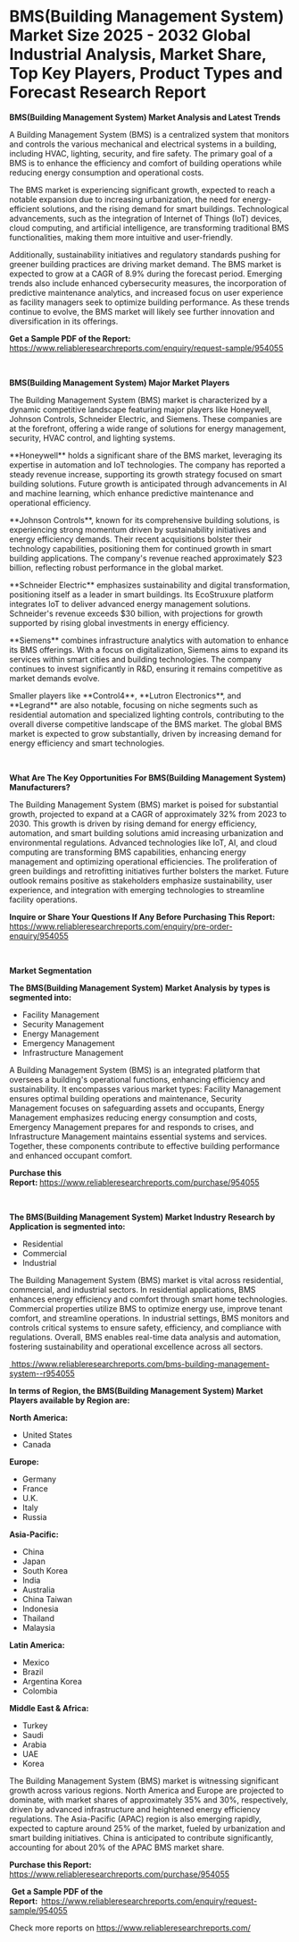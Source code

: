 <p><h1>BMS(Building Management System) Market Size 2025 - 2032 Global Industrial Analysis, Market Share, Top Key Players, Product Types and Forecast Research Report</h1></p><p><strong>BMS(Building Management System) Market Analysis and Latest Trends</strong></p>
<p><p>A Building Management System (BMS) is a centralized system that monitors and controls the various mechanical and electrical systems in a building, including HVAC, lighting, security, and fire safety. The primary goal of a BMS is to enhance the efficiency and comfort of building operations while reducing energy consumption and operational costs.</p><p>The BMS market is experiencing significant growth, expected to reach a notable expansion due to increasing urbanization, the need for energy-efficient solutions, and the rising demand for smart buildings. Technological advancements, such as the integration of Internet of Things (IoT) devices, cloud computing, and artificial intelligence, are transforming traditional BMS functionalities, making them more intuitive and user-friendly.</p><p>Additionally, sustainability initiatives and regulatory standards pushing for greener building practices are driving market demand. The BMS market is expected to grow at a CAGR of 8.9% during the forecast period. Emerging trends also include enhanced cybersecurity measures, the incorporation of predictive maintenance analytics, and increased focus on user experience as facility managers seek to optimize building performance. As these trends continue to evolve, the BMS market will likely see further innovation and diversification in its offerings.</p></p>
<p><strong>Get a Sample PDF of the Report:&nbsp;</strong> <a href="https://www.reliableresearchreports.com/enquiry/request-sample/954055?utm_campaign=3290&utm_medium=2&utm_source=Github&utm_content=ia&utm_term=11032025&utm_id=bmsbuilding-management-system">https://www.reliableresearchreports.com/enquiry/request-sample/954055</a></p>
<p>&nbsp;</p>
<p><strong>BMS(Building Management System) Major Market Players</strong></p>
<p><p>The Building Management System (BMS) market is characterized by a dynamic competitive landscape featuring major players like Honeywell, Johnson Controls, Schneider Electric, and Siemens. These companies are at the forefront, offering a wide range of solutions for energy management, security, HVAC control, and lighting systems.</p><p>**Honeywell** holds a significant share of the BMS market, leveraging its expertise in automation and IoT technologies. The company has reported a steady revenue increase, supporting its growth strategy focused on smart building solutions. Future growth is anticipated through advancements in AI and machine learning, which enhance predictive maintenance and operational efficiency.</p><p>**Johnson Controls**, known for its comprehensive building solutions, is experiencing strong momentum driven by sustainability initiatives and energy efficiency demands. Their recent acquisitions bolster their technology capabilities, positioning them for continued growth in smart building applications. The company's revenue reached approximately $23 billion, reflecting robust performance in the global market.</p><p>**Schneider Electric** emphasizes sustainability and digital transformation, positioning itself as a leader in smart buildings. Its EcoStruxure platform integrates IoT to deliver advanced energy management solutions. Schneider's revenue exceeds $30 billion, with projections for growth supported by rising global investments in energy efficiency.</p><p>**Siemens** combines infrastructure analytics with automation to enhance its BMS offerings. With a focus on digitalization, Siemens aims to expand its services within smart cities and building technologies. The company continues to invest significantly in R&D, ensuring it remains competitive as market demands evolve.</p><p> Smaller players like **Control4**, **Lutron Electronics**, and **Legrand** are also notable, focusing on niche segments such as residential automation and specialized lighting controls, contributing to the overall diverse competitive landscape of the BMS market. The global BMS market is expected to grow substantially, driven by increasing demand for energy efficiency and smart technologies.</p></p>
<p>&nbsp;</p>
<p><strong>What Are The Key Opportunities For BMS(Building Management System) Manufacturers?</strong></p>
<p><p>The Building Management System (BMS) market is poised for substantial growth, projected to expand at a CAGR of approximately 32% from 2023 to 2030. This growth is driven by rising demand for energy efficiency, automation, and smart building solutions amid increasing urbanization and environmental regulations. Advanced technologies like IoT, AI, and cloud computing are transforming BMS capabilities, enhancing energy management and optimizing operational efficiencies. The proliferation of green buildings and retrofitting initiatives further bolsters the market. Future outlook remains positive as stakeholders emphasize sustainability, user experience, and integration with emerging technologies to streamline facility operations.</p></p>
<p><strong>Inquire or Share Your Questions If Any Before Purchasing This Report:</strong> <a href="https://www.reliableresearchreports.com/enquiry/pre-order-enquiry/954055?utm_campaign=3290&utm_medium=2&utm_source=Github&utm_content=ia&utm_term=11032025&utm_id=bmsbuilding-management-system">https://www.reliableresearchreports.com/enquiry/pre-order-enquiry/954055</a></p>
<p>&nbsp;</p>
<p><strong>Market Segmentation</strong></p>
<p><strong>The BMS(Building Management System) Market Analysis by types is segmented into:</strong></p>
<p><ul><li>Facility Management</li><li>Security Management</li><li>Energy Management</li><li>Emergency Management</li><li>Infrastructure Management</li></ul></p>
<p><p>A Building Management System (BMS) is an integrated platform that oversees a building's operational functions, enhancing efficiency and sustainability. It encompasses various market types: Facility Management ensures optimal building operations and maintenance, Security Management focuses on safeguarding assets and occupants, Energy Management emphasizes reducing energy consumption and costs, Emergency Management prepares for and responds to crises, and Infrastructure Management maintains essential systems and services. Together, these components contribute to effective building performance and enhanced occupant comfort.</p></p>
<p><strong>Purchase this Report:&nbsp;</strong><a href="https://www.reliableresearchreports.com/purchase/954055?utm_campaign=3290&utm_medium=2&utm_source=Github&utm_content=ia&utm_term=11032025&utm_id=bmsbuilding-management-system">https://www.reliableresearchreports.com/purchase/954055</a></p>
<p>&nbsp;</p>
<p><strong>The BMS(Building Management System) Market Industry Research by Application is segmented into:</strong></p>
<p><ul><li>Residential</li><li>Commercial</li><li>Industrial</li></ul></p>
<p><p>The Building Management System (BMS) market is vital across residential, commercial, and industrial sectors. In residential applications, BMS enhances energy efficiency and comfort through smart home technologies. Commercial properties utilize BMS to optimize energy use, improve tenant comfort, and streamline operations. In industrial settings, BMS monitors and controls critical systems to ensure safety, efficiency, and compliance with regulations. Overall, BMS enables real-time data analysis and automation, fostering sustainability and operational excellence across all sectors.</p></p>
<p><a href="https://www.reliableresearchreports.com/bms-building-management-system--r954055?utm_campaign=3290&utm_medium=2&utm_source=Github&utm_content=ia&utm_term=11032025&utm_id=bmsbuilding-management-system">&nbsp;https://www.reliableresearchreports.com/bms-building-management-system--r954055</a></p>
<p><strong>In terms of Region, the BMS(Building Management System) Market Players available by Region are:</strong></p>
<p>
    <p> <strong> North America: </strong>
        <ul>
            <li>United States</li>
            <li>Canada</li>
        </ul>
        </p> 
    <p> <strong> Europe: </strong>
        <ul>
            <li>Germany</li>
            <li>France</li>
            <li>U.K.</li>
            <li>Italy</li>
            <li>Russia</li>
        </ul>
        </p> 
    <p> <strong> Asia-Pacific: </strong>
        <ul>
            <li>China</li>
            <li>Japan</li>
            <li>South Korea</li>
            <li>India</li>
            <li>Australia</li>
            <li>China Taiwan</li>
            <li>Indonesia</li>
            <li>Thailand</li>
            <li>Malaysia</li>
        </ul>
        </p> 
    <p> <strong> Latin America: </strong>
        <ul>
            <li>Mexico</li>
            <li>Brazil</li>
            <li>Argentina Korea</li>
            <li>Colombia</li>
        </ul>
        </p> 
    <p> <strong> Middle East & Africa: </strong>
        <ul>
            <li>Turkey</li>
            <li>Saudi</li>
            <li>Arabia</li>
            <li>UAE</li>
            <li>Korea</li>
        </ul>
    </p>
    </p>
<p><p>The Building Management System (BMS) market is witnessing significant growth across various regions. North America and Europe are projected to dominate, with market shares of approximately 35% and 30%, respectively, driven by advanced infrastructure and heightened energy efficiency regulations. The Asia-Pacific (APAC) region is also emerging rapidly, expected to capture around 25% of the market, fueled by urbanization and smart building initiatives. China is anticipated to contribute significantly, accounting for about 20% of the APAC BMS market share.</p></p>
<p><strong>Purchase this Report: </strong><a href="https://www.reliableresearchreports.com/purchase/954055?utm_campaign=3290&utm_medium=2&utm_source=Github&utm_content=ia&utm_term=11032025&utm_id=bmsbuilding-management-system">https://www.reliableresearchreports.com/purchase/954055</a></p>
<p>&nbsp;<strong>Get a Sample PDF of the Report:&nbsp;&nbsp;</strong><a href="https://www.reliableresearchreports.com/enquiry/request-sample/954055?utm_campaign=3290&utm_medium=2&utm_source=Github&utm_content=ia&utm_term=11032025&utm_id=bmsbuilding-management-system">https://www.reliableresearchreports.com/enquiry/request-sample/954055</a></p>
<p><strong></strong></p>
<p>Check more reports on <a href="https://www.reliableresearchreports.com/?utm_campaign=3290&utm_medium=2&utm_source=Github&utm_content=ia&utm_term=11032025&utm_id=bmsbuilding-management-system">https://www.reliableresearchreports.com/</a></p>